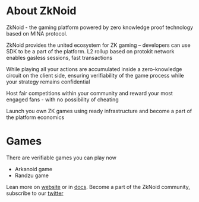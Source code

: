 # About ZkNoid
ZkNoid - the gaming platform powered by zero knowledge proof technology based on MINA protocol.

ZkNoid provides the united ecosystem for ZK gaming – developers can use SDK to be a part of the platform.
L2 rollup based on protokit network enables gasless sessions, fast transactions

While playing all your actions are accumulated inside a zero-knowledge circuit on the client side, ensuring verifiability of the game process while your strategy remains confidential

Host fair competitions within your community and reward your most engaged fans - with no possibility of cheating

Launch you own ZK games using ready infrastructure and become a part of the platform economics

# Games
There are verifiable games you can play now
- Arkanoid game
- Randzu game

Lean more on [website](https://zknoid.io) or in [docs](https://docs.zknoid.io/docs). Become a part of the ZkNoid community, subscribe to our [twitter](https://twitter.com/ZkNoid)
